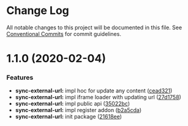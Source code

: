 # Change Log

All notable changes to this project will be documented in this file.
See [Conventional Commits](https://conventionalcommits.org) for commit guidelines.

# 1.1.0 (2020-02-04)

### Features

- **sync-external-url:** impl hoc for update any content ([cead321](https://github.com/yarastqt/storybook-addons/commit/cead321))
- **sync-external-url:** impl iframe loader with updating url ([27d1758](https://github.com/yarastqt/storybook-addons/commit/27d1758))
- **sync-external-url:** impl public api ([35022bc](https://github.com/yarastqt/storybook-addons/commit/35022bc))
- **sync-external-url:** impl register addon ([b2a5cda](https://github.com/yarastqt/storybook-addons/commit/b2a5cda))
- **sync-external-url:** init package ([21618ee](https://github.com/yarastqt/storybook-addons/commit/21618ee))
